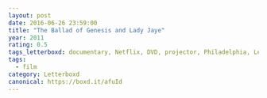 ```yaml
---
layout: post 
date: 2016-06-26 23:59:00
title: "The Ballad of Genesis and Lady Jaye"
year: 2011
rating: 0.5
tags_letterboxd: documentary, Netflix, DVD, projector, Philadelphia, Leah
tags:
  - film
category: Letterboxd
canonical: https://boxd.it/afuId
---
```

